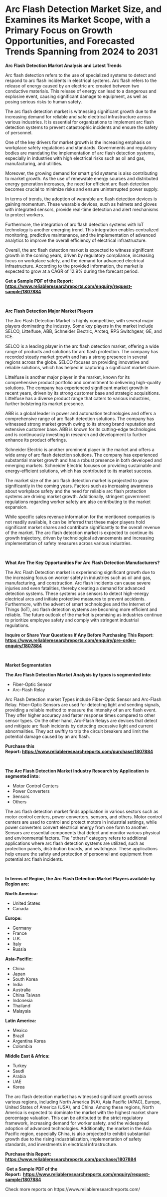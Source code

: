 <p><h1>Arc Flash Detection Market Size, and Examines its Market Scope, with a Primary Focus on Growth Opportunities, and Forecasted Trends Spanning from 2024 to 2031</h1></p><p><strong>Arc Flash Detection Market Analysis and Latest Trends</strong></p>
<p><p>Arc flash detection refers to the use of specialized systems to detect and respond to arc flash incidents in electrical systems. Arc flash refers to the release of energy caused by an electric arc created between two conductive materials. This release of energy can lead to a dangerous and explosive event, causing significant damage to equipment, as well as posing serious risks to human safety.</p><p>The arc flash detection market is witnessing significant growth due to the increasing demand for reliable and safe electrical infrastructure across various industries. It is essential for organizations to implement arc flash detection systems to prevent catastrophic incidents and ensure the safety of personnel.</p><p>One of the key drivers for market growth is the increasing emphasis on workplace safety regulations and standards. Governments and regulatory bodies are mandating the implementation of arc flash detection systems, especially in industries with high electrical risks such as oil and gas, manufacturing, and utilities.</p><p>Moreover, the growing demand for smart grid systems is also contributing to market growth. As the use of renewable energy sources and distributed energy generation increases, the need for efficient arc flash detection becomes crucial to minimize risks and ensure uninterrupted power supply.</p><p>In terms of trends, the adoption of wearable arc flash detection devices is gaining momentum. These wearable devices, such as helmets and gloves with integrated sensors, provide real-time detection and alert mechanisms to protect workers.</p><p>Furthermore, the integration of arc flash detection systems with IoT technology is another emerging trend. This integration enables centralized monitoring, predictive maintenance, and the implementation of advanced analytics to improve the overall efficiency of electrical infrastructure.</p><p>Overall, the arc flash detection market is expected to witness significant growth in the coming years, driven by regulatory compliance, increasing focus on workplace safety, and the demand for advanced electrical infrastructure. According to the provided information, the market is expected to grow at a CAGR of 12.9% during the forecast period.</p></p>
<p><strong>Get a Sample PDF of the Report:&nbsp; <a href="https://www.reliableresearchreports.com/enquiry/request-sample/1807884">https://www.reliableresearchreports.com/enquiry/request-sample/1807884</a></strong></p>
<p>&nbsp;</p>
<p><strong>Arc Flash Detection Major Market Players</strong></p>
<p><p>The Arc Flash Detection Market is highly competitive, with several major players dominating the industry. Some key players in the market include SELCO, Littelfuse, ABB, Schneider Electric, Arcteq, RPS Switchgear, GE, and ICE.</p><p>SELCO is a leading player in the arc flash detection market, offering a wide range of products and solutions for arc flash protection. The company has recorded steady market growth and has a strong presence in several regions across the globe. SELCO focuses on providing innovative and reliable solutions, which has helped in capturing a significant market share.</p><p>Littelfuse is another major player in the market, known for its comprehensive product portfolio and commitment to delivering high-quality solutions. The company has experienced significant market growth in recent years, driven by its strong customer base and strategic acquisitions. Littelfuse has a diverse product range that caters to various industries, further bolstering its market presence.</p><p>ABB is a global leader in power and automation technologies and offers a comprehensive range of arc flash detection solutions. The company has witnessed strong market growth owing to its strong brand reputation and extensive customer base. ABB is known for its cutting-edge technologies and is continuously investing in research and development to further enhance its product offerings.</p><p>Schneider Electric is another prominent player in the market and offers a wide array of arc flash detection solutions. The company has experienced substantial market growth and has a robust presence in both developed and emerging markets. Schneider Electric focuses on providing sustainable and energy-efficient solutions, which has contributed to its market success.</p><p>The market size of the arc flash detection market is projected to grow significantly in the coming years. Factors such as increasing awareness about workplace safety and the need for reliable arc flash protection systems are driving market growth. Additionally, stringent government regulations regarding worker safety are also contributing to the market expansion.</p><p>While specific sales revenue information for the mentioned companies is not readily available, it can be inferred that these major players hold significant market shares and contribute significantly to the overall revenue of the market. The arc flash detection market is expected to continue its growth trajectory, driven by technological advancements and increasing implementation of safety measures across various industries.</p></p>
<p>&nbsp;</p>
<p><strong>What Are The Key Opportunities For Arc Flash Detection Manufacturers?</strong></p>
<p><p>The Arc Flash Detection market is experiencing significant growth due to the increasing focus on worker safety in industries such as oil and gas, manufacturing, and construction. Arc flash incidents can cause severe injuries and even fatalities, thereby creating a demand for advanced detection systems. These systems use sensors to detect high-energy electrical arcs and initiate protective measures to prevent accidents. Furthermore, with the advent of smart technologies and the Internet of Things (IoT), arc flash detection systems are becoming more efficient and reliable. The future outlook of the market is promising as industries continue to prioritize employee safety and comply with stringent industrial regulations.</p></p>
<p><strong>Inquire or Share Your Questions If Any Before Purchasing This Report: <a href="https://www.reliableresearchreports.com/enquiry/pre-order-enquiry/1807884">https://www.reliableresearchreports.com/enquiry/pre-order-enquiry/1807884</a></strong></p>
<p>&nbsp;</p>
<p><strong>Market Segmentation</strong></p>
<p><strong>The Arc Flash Detection Market Analysis by types is segmented into:</strong></p>
<p><ul><li>Fiber-Optic Sensor</li><li>Arc-Flash Relay</li></ul></p>
<p><p>Arc Flash Detection market Types include Fiber-Optic Sensor and Arc-Flash Relay. Fiber-Optic Sensors are used for detecting light and sending signals, providing a reliable method to measure the intensity of an arc flash event. They offer higher accuracy and faster response times compared to other sensor types. On the other hand, Arc-Flash Relays are devices that detect and mitigate arc flash incidents by detecting excessive light and current abnormalities. They act swiftly to trip the circuit breakers and limit the potential damage caused by an arc flash.</p></p>
<p><strong>Purchase this Report:&nbsp;<a href="https://www.reliableresearchreports.com/purchase/1807884">https://www.reliableresearchreports.com/purchase/1807884</a></strong></p>
<p>&nbsp;</p>
<p><strong>The Arc Flash Detection Market Industry Research by Application is segmented into:</strong></p>
<p><ul><li>Motor Control Centers</li><li>Power Converters</li><li>Sensors</li><li>Others</li></ul></p>
<p><p>The arc flash detection market finds application in various sectors such as motor control centers, power converters, sensors, and others. Motor control centers are used to control and protect motors in industrial settings, while power converters convert electrical energy from one form to another. Sensors are essential components that detect and monitor various physical and environmental factors. The "others" category refers to additional applications where arc flash detection systems are utilized, such as protection panels, distribution boards, and switchgear. These applications help ensure the safety and protection of personnel and equipment from potential arc flash incidents.</p></p>
<p>&nbsp;</p>
<p><strong>In terms of Region, the Arc Flash Detection Market Players available by Region are:</strong></p>
<p>
    <p> <strong> North America: </strong>
        <ul>
            <li>United States</li>
            <li>Canada</li>
        </ul>
        </p> 
    <p> <strong> Europe: </strong>
        <ul>
            <li>Germany</li>
            <li>France</li>
            <li>U.K.</li>
            <li>Italy</li>
            <li>Russia</li>
        </ul>
        </p> 
    <p> <strong> Asia-Pacific: </strong>
        <ul>
            <li>China</li>
            <li>Japan</li>
            <li>South Korea</li>
            <li>India</li>
            <li>Australia</li>
            <li>China Taiwan</li>
            <li>Indonesia</li>
            <li>Thailand</li>
            <li>Malaysia</li>
        </ul>
        </p> 
    <p> <strong> Latin America: </strong>
        <ul>
            <li>Mexico</li>
            <li>Brazil</li>
            <li>Argentina Korea</li>
            <li>Colombia</li>
        </ul>
        </p> 
    <p> <strong> Middle East & Africa: </strong>
        <ul>
            <li>Turkey</li>
            <li>Saudi</li>
            <li>Arabia</li>
            <li>UAE</li>
            <li>Korea</li>
        </ul>
    </p>
    </p>
<p><p>The arc flash detection market has witnessed significant growth across various regions, including North America (NA), Asia Pacific (APAC), Europe, United States of America (USA), and China. Among these regions, North America is expected to dominate the market with the highest market share percentage valuation. This can be attributed to the strict regulatory framework, increasing demand for worker safety, and the widespread adoption of advanced technologies. Additionally, the market in the Asia Pacific region, especially China, is also projected to exhibit substantial growth due to the rising industrialization, implementation of safety standards, and investments in electrical infrastructure.</p></p>
<p><strong>Purchase this Report: <a href="https://www.reliableresearchreports.com/purchase/1807884">https://www.reliableresearchreports.com/purchase/1807884</a></strong></p>
<p>&nbsp;<strong>Get a Sample PDF of the Report:&nbsp;&nbsp;<a href="https://www.reliableresearchreports.com/enquiry/request-sample/1807884">https://www.reliableresearchreports.com/enquiry/request-sample/1807884</a></strong></p>
<p><strong></strong></p>
<p>Check more reports on https://www.reliableresearchreports.com/</p>
